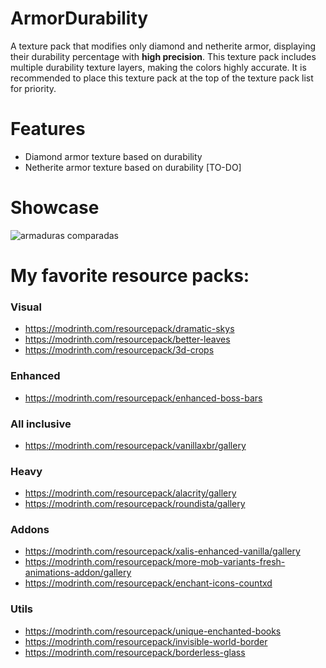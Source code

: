 <!--
 ██╗     ██╗ █████╗ ██╗  ██╗ █████╗ ██╗     ██╗██████╗███████╗<br>
 ██║     ██║██╔══██╗██║ ██╔╝██╔══██╗██║     ██║  ██╔═╝██╔════╝<br>
 ██║ ██╗ ██║███████║█████╔╝ ███████║██║     ██║  ██║  █████╗ <br>
 ██║ ██║ ██║██╔══██║██╔═██╗ ██╔══██║██║     ██║  ██║  ██╔══╝<br>
  ███  ███╔╝██║  ██║██║  ██╗██║  ██║███████╗██║  ██║  ███████╗<br>
  ╚═══════╝ ╚═╝  ╚═╝╚═╝  ╚═╝╚═╝  ╚═╝╚══════╝╚═╝  ╚═╝  ╚══════╝ <br>
                                                                resource pack.
-->
# ArmorDurability
A texture pack that modifies only diamond and netherite armor, displaying their durability percentage with **high precision**. This texture pack includes multiple durability texture layers, making the colors highly accurate. It is recommended to place this texture pack at the top of the texture pack list for priority.

# Features
- Diamond armor texture based on durability
- Netherite armor texture based on durability [TO-DO]

# Showcase
![armaduras comparadas](https://github.com/user-attachments/assets/457e262f-983f-4a2f-a753-7b5118144aff)

# My favorite resource packs:

### Visual
- https://modrinth.com/resourcepack/dramatic-skys
- https://modrinth.com/resourcepack/better-leaves
- https://modrinth.com/resourcepack/3d-crops

### Enhanced
- https://modrinth.com/resourcepack/enhanced-boss-bars

### All inclusive
- https://modrinth.com/resourcepack/vanillaxbr/gallery

### Heavy
- https://modrinth.com/resourcepack/alacrity/gallery
- https://modrinth.com/resourcepack/roundista/gallery

### Addons
- https://modrinth.com/resourcepack/xalis-enhanced-vanilla/gallery
- https://modrinth.com/resourcepack/more-mob-variants-fresh-animations-addon/gallery
- https://modrinth.com/resourcepack/enchant-icons-countxd

### Utils
- https://modrinth.com/resourcepack/unique-enchanted-books
- https://modrinth.com/resourcepack/invisible-world-border
- https://modrinth.com/resourcepack/borderless-glass
